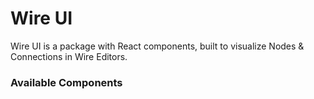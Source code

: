 # Wire UI

Wire UI is a package with React components, built to visualize Nodes & Connections in Wire Editors.

### Available Components

